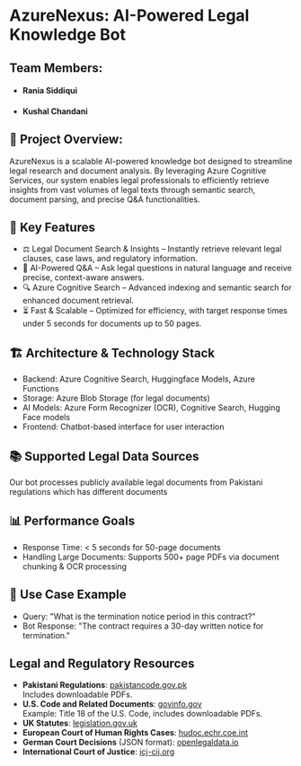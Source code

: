 # AzureNexus: AI-Powered Legal Knowledge Bot
## Team Members: 
- #### Rania Siddiqui
- #### Kushal Chandani
## 🚀 Project Overview: 

AzureNexus is a scalable AI-powered knowledge bot designed to streamline legal research and document analysis. By leveraging Azure Cognitive Services, our system enables legal professionals to efficiently retrieve insights from vast volumes of legal texts through semantic search, document parsing, and precise Q&A functionalities.

## 📌 Key Features
-  ⚖ Legal Document Search & Insights – Instantly retrieve relevant legal clauses, case laws, and regulatory information.
- 🧠 AI-Powered Q&A – Ask legal questions in natural language and receive precise, context-aware answers.
- 🔍 Azure Cognitive Search – Advanced indexing and semantic search for enhanced document retrieval.
- ⏳ Fast & Scalable – Optimized for efficiency, with target response times under 5 seconds for documents up to 50 pages.
## 🏗 Architecture & Technology Stack
- Backend: Azure Cognitive Search, Huggingface Models, Azure Functions
- Storage: Azure Blob Storage (for legal documents)
- AI Models: Azure Form Recognizer (OCR), Cognitive Search, Hugging Face models
- Frontend: Chatbot-based interface for user interaction
## 📚 Supported Legal Data Sources
Our bot processes publicly available legal documents from Pakistani regulations which has different documents
## 📊 Performance Goals
- Response Time: < 5 seconds for 50-page documents
- Handling Large Documents: Supports 500+ page PDFs via document chunking & OCR processing
## 🎯 Use Case Example
- Query: "What is the termination notice period in this contract?"
- Bot Response: "The contract requires a 30-day written notice for termination."

## Legal and Regulatory Resources

- **Pakistani Regulations**: [pakistancode.gov.pk](https://pakistancode.gov.pk)  
  Includes downloadable PDFs.
- **U.S. Code and Related Documents**: [govinfo.gov](https://www.govinfo.gov)  
  Example: Title 18 of the U.S. Code, includes downloadable PDFs.
- **UK Statutes**: [legislation.gov.uk](https://www.legislation.gov.uk)
- **European Court of Human Rights Cases**: [hudoc.echr.coe.int](https://hudoc.echr.coe.int)
- **German Court Decisions** (JSON format): [openlegaldata.io](https://openlegaldata.io)
- **International Court of Justice**: [icj-cij.org](https://www.icj-cij.org/list-of-all-cases)
